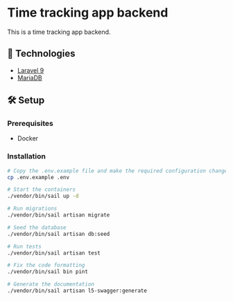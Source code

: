 # Time tracking app backend

This is a time tracking app backend.

## 🔧 Technologies

- [Laravel 9](https://laravel.com/)
- [MariaDB](https://mariadb.org/)

## 🛠️ Setup

### Prerequisites

- Docker

### Installation

```bash
# Copy the .env.example file and make the required configuration changes in the .env file
cp .env.example .env

# Start the containers
./vendor/bin/sail up -d

# Run migrations
./vendor/bin/sail artisan migrate

# Seed the database
./vendor/bin/sail artisan db:seed

# Run tests
./vendor/bin/sail artisan test

# Fix the code formatting
./vendor/bin/sail bin pint

# Generate the documentation
./vendor/bin/sail artisan l5-swagger:generate 
```
